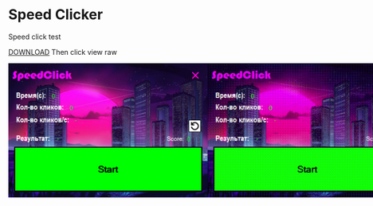# Speed Clicker
Speed click test

<a href="NewProject/NewProject/NewProject/bin/Debug/ClickerBuld2.exe" download>DOWNLOAD</a> Then click view raw

<div style="display:flex;">
  <img src="image/SpeedClicker.png" width="400px" style="display:block;"/>
  <img src="image/SpeedClicker.gif" width="400px" style="display:block;"/>
</div>


